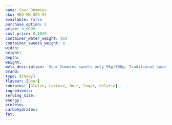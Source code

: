```yaml
---
name: Sour Dummies
sku: HBG-PM-053-01
available: false
purchase_option: 1
price: 0.0095
cost_price: 0.0038
container_water_weight: 919
container_sweets_weight: 0
width: 
height: 
depth: 
weight: 
meta_description: 'Sour Dummies sweets only 95p/100g. Traditional sweets and more at Humbugs Confectionery Store. Specialists in satisfying your sweet tooth!'
brand: 
type: [Chewy]
flavour: [Sour]
contains: [Gluten, Lactose, Nuts, Sugar, Gelatin]
ingredients: 
serving_size: 
energy: 
protein: 
carbohydrates: 
fat: 
---
```


